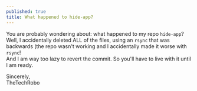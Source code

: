 ```yaml
---
published: true
title: What happened to hide-app?
---
```

You are probably wondering about: what happened to my repo `hide-app`?  
Well, I accidentally deleted ALL of the files, using an `rsync` that was backwards (the repo wasn't working and I accidentally made it worse with `rsync`!  
And I am way too lazy to revert the commit. So you'll have to live with it until I am ready.  

Sincerely,  
TheTechRobo
